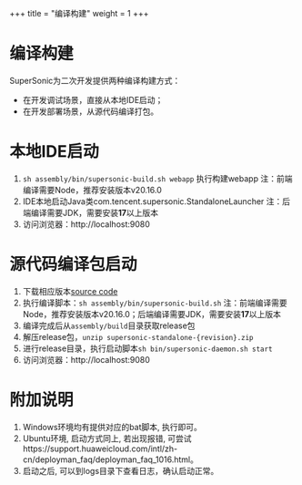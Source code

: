 +++
title = "编译构建"
weight = 1
+++

# 编译构建

SuperSonic为二次开发提供两种编译构建方式：
- 在开发调试场景，直接从本地IDE启动；
- 在开发部署场景，从源代码编译打包。

# 本地IDE启动

1. `sh assembly/bin/supersonic-build.sh webapp` 执行构建webapp
注：前端编译需要Node，推荐安装版本v20.16.0
2. IDE本地启动Java类com.tencent.supersonic.StandaloneLauncher
注：后端编译需要JDK，需要安装**17**以上版本
3. 访问浏览器：http://localhost:9080

# 源代码编译包启动

1. 下载相应版本[source code](https://github.com/tencentmusic/supersonic)
2. 执行编译脚本：`sh assembly/bin/supersonic-build.sh` 
注：前端编译需要Node，推荐安装版本v20.16.0；后端编译需要JDK，需要安装**17**以上版本
3. 编译完成后从`assembly/build`目录获取release包
4. 解压release包，`unzip supersonic-standalone-{revision}.zip`
5. 进行release目录，执行启动脚本`sh bin/supersonic-daemon.sh start`
6. 访问浏览器：http://localhost:9080

# 附加说明
1. Windows环境均有提供对应的bat脚本, 执行即可。
2. Ubuntu环境, 启动方式同上,  若出现报错, 可尝试https://support.huaweicloud.com/intl/zh-cn/deployman_faq/deployman_faq_1016.html。
3. 启动之后, 可以到logs目录下查看日志，确认启动正常。
